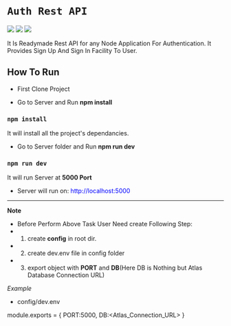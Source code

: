 # `Auth Rest API`
![](https://img.shields.io/badge/Node.js-v12.17.0-green)
![](https://img.shields.io/badge/express-v4.17.1-blue)
![](https://img.shields.io/badge/Mongoose-v5.9.22-lightgreen)


It Is Readymade Rest API for any Node Application For Authentication.
It Provides Sign Up And Sign In Facility To User.


## How To Run

* First Clone Project
  
* Go to Server and Run **npm install**

### `npm install`
It will install all the project's dependancies.

* Go to Server folder and Run **npm run dev**

### `npm run dev`

It will run Server at **5000 Port** 

* Server will run on: <span style='color:blue'>http://localhost:5000</span>

***
**Note**
* Before Perform Above Task User Need create Following Step:
* 1. create **config** in root dir.
* 2. create dev.env file in config folder
* 3. export object with **PORT** and **DB**(Here DB is Nothing but Atlas Database Connection URL)

*Example*

* config/dev.env 

module.exports = {
    PORT:5000,
    DB:\<Atlas_Connection_URL>
}

